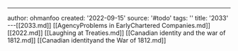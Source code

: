 ---
author: ohmanfoo
created: '2022-09-15'
source: '#todo'
tags: ''
title: '2033'
---[[2033.md]]
[[AgencyProblems in EarlyChartered Companies.md]]
[[2022.md]]
[[Laughing at Treaties.md]]
[[Canadian identity and the war of 1812.md]]
[[Canadian identityand the War of 1812.md]]
